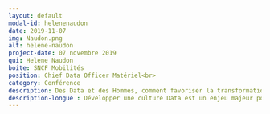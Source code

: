 ```yaml
---
layout: default
modal-id: helenenaudon
date: 2019-11-07
img: Naudon.png
alt: helene-naudon
project-date: 07 novembre 2019
qui: Helene Naudon
boite: SNCF Mobilités
position: Chief Data Officer Matériel<br>
category: Conférence
description: Des Data et des Hommes, comment favoriser la transformation Data de SNCF Matériel
description-longue : Développer une culture Data est un enjeu majeur pour bon nombre d'organisations aujourd'hui, mais déployer des outils, une stratégie ou une gouvernance ne suffit pas. Afin d'assurer de réels gains de performance grâce aux données, l'appropriation du sujet à travers toute l'entreprise est nécessaire. Différents leviers, aussi bien organisationnels qu'humains peuvent être activés de manière à permettre que le sujet Data devienne un réflexe pour chacun, et que chacun se sente légitime.
---
```

